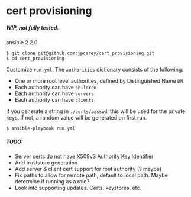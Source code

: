 # cert provisioning
##### WIP, not fully tested.

ansible 2.2.0
```
$ git clone git@github.com:jpcarey/cert_provisioning.git
$ cd cert_provisioning
```
Customize `run.yml`:
The `authorities` dictionary consists of the following:
- One or more root level authorities, defined by Distinguished Name `DN`
- Each authority can have `children`
- Each authority can have `servers`
- Each authority can have `clients`

If you generate a string in `./certs/passwd`, this will be used for the private keys.  If not, a random value will be generated on first run.

```
$ ansible-playbook run.yml
```


##### TODO:
- Server certs do not have X509v3 Authority Key Identifier
- Add truststore generation
- Add server & client cert support for root authority (? maybe)
- Fix paths to allow for remote path, default to local path. Maybe determine if running as a role?
- Look into supporting updates. Certs, keystores, etc.
